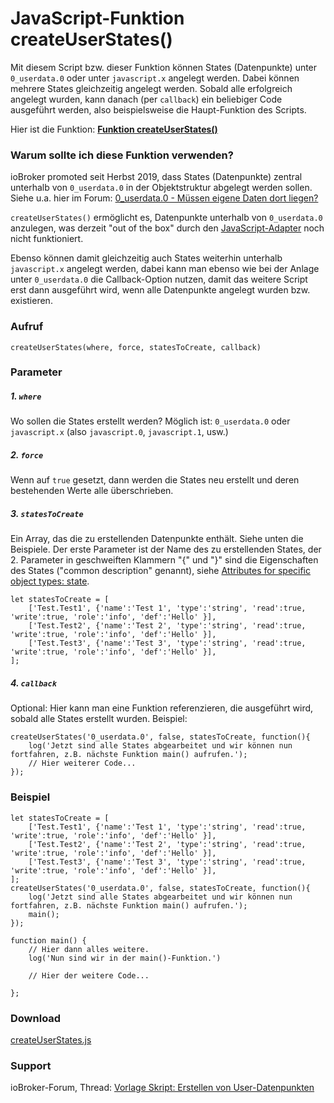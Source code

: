 # JavaScript-Funktion createUserStates()

Mit diesem Script bzw. dieser Funktion können States (Datenpunkte) unter `0_userdata.0` oder unter `javascript.x` angelegt werden. 
Dabei können mehrere States gleichzeitig angelegt werden. Sobald alle erfolgreich angelegt wurden, kann danach (per `callback`) ein beliebiger Code ausgeführt werden, also beispielsweise die Haupt-Funktion des Scripts.

Hier ist die Funktion: **[Funktion createUserStates()](https://github.com/Mic-M/iobroker.createUserStates/blob/master/createUserStates.js)**

### Warum sollte ich diese Funktion verwenden?
ioBroker promoted seit Herbst 2019, dass States (Datenpunkte) zentral unterhalb von `0_userdata.0` in der Objektstruktur abgelegt werden sollen. Siehe u.a. hier im Forum: [0_userdata.0 - Müssen eigene Daten dort liegen?](https://forum.iobroker.net/topic/26389/0_userdata-0-m%C3%BCssen-eigene-daten-dort-liegen)

`createUserStates()` ermöglicht es, Datenpunkte unterhalb von `0_userdata.0` anzulegen, was derzeit "out of the box" durch den [JavaScript-Adapter](https://github.com/ioBroker/ioBroker.javascript) noch nicht funktioniert.

Ebenso können damit gleichzeitig auch States weiterhin unterhalb `javascript.x` angelegt werden, dabei kann man ebenso wie bei der Anlage unter `0_userdata.0` die Callback-Option nutzen, damit das weitere Script erst dann ausgeführt wird, wenn alle Datenpunkte angelegt wurden bzw. existieren.


### Aufruf
`createUserStates(where, force, statesToCreate, callback)`

### Parameter

##### 1. `where`
Wo sollen die States erstellt werden? Möglich ist: `0_userdata.0` oder `javascript.x` (also `javascript.0`, `javascript.1`, usw.)

##### 2. `force` 
Wenn auf `true` gesetzt, dann werden die States neu erstellt und deren bestehenden Werte alle überschrieben.

##### 3. `statesToCreate`
Ein Array, das die zu erstellenden Datenpunkte enthält. Siehe unten die Beispiele. Der erste Parameter ist der Name des zu erstellenden States, der 2. Parameter in geschweiften Klammern "{" und "}" sind die Eigenschaften des States ("common description" genannt), siehe [Attributes for specific object types: state](https://github.com/ioBroker/ioBroker/blob/master/doc/SCHEMA.md#state). 
```
let statesToCreate = [
    ['Test.Test1', {'name':'Test 1', 'type':'string', 'read':true, 'write':true, 'role':'info', 'def':'Hello' }],
    ['Test.Test2', {'name':'Test 2', 'type':'string', 'read':true, 'write':true, 'role':'info', 'def':'Hello' }],
    ['Test.Test3', {'name':'Test 3', 'type':'string', 'read':true, 'write':true, 'role':'info', 'def':'Hello' }],
];
```

##### 4. `callback`
Optional: Hier kann man eine Funktion referenzieren, die ausgeführt wird, sobald alle States erstellt wurden.
Beispiel:
```
createUserStates('0_userdata.0', false, statesToCreate, function(){
    log('Jetzt sind alle States abgearbeitet und wir können nun fortfahren, z.B. nächste Funktion main() aufrufen.');
    // Hier weiterer Code...
});
```


### Beispiel

```
let statesToCreate = [
    ['Test.Test1', {'name':'Test 1', 'type':'string', 'read':true, 'write':true, 'role':'info', 'def':'Hello' }],
    ['Test.Test2', {'name':'Test 2', 'type':'string', 'read':true, 'write':true, 'role':'info', 'def':'Hello' }],
    ['Test.Test3', {'name':'Test 3', 'type':'string', 'read':true, 'write':true, 'role':'info', 'def':'Hello' }],
];
createUserStates('0_userdata.0', false, statesToCreate, function(){
    log('Jetzt sind alle States abgearbeitet und wir können nun fortfahren, z.B. nächste Funktion main() aufrufen.');
    main();
});

function main() {
    // Hier dann alles weitere.
    log('Nun sind wir in der main()-Funktion.')

    // Hier der weitere Code...
    
};
```

### Download
[createUserStates.js](https://github.com/Mic-M/iobroker.createUserStates/blob/master/createUserStates.js)

### Support
ioBroker-Forum, Thread: [Vorlage Skript: Erstellen von User-Datenpunkten](https://forum.iobroker.net/topic/26839/)
